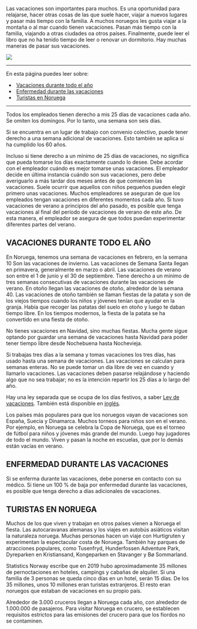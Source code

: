 Las vacaciones son importantes para muchos. Es una oportunidad para relajarse, hacer otras cosas de las que suele hacer, viajar a nuevos lugares y pasar más tiempo con la familia. A muchos noruegos les gusta viajar a la montaña o al mar cuando tienen vacaciones. Pasan más tiempo con la familia, viajando a otras ciudades oa otros países. Finalmente, puede leer el libro que no ha tenido tiempo de leer o renovar un dormitorio. Hay muchas maneras de pasar sus vacaciones.

![](https://cdn.kursoria.no/pensum/elements/-_yhujik.jpg)

---

En esta página puedes leer sobre:

-    [Vacaciones durante todo el año](#vacaciones-durante-todo-el-a%C3%B1o)
-    [Enfermedad durante las vacaciones](#enfermedad-durante-las-vacaciones)
-    [Turistas en Noruega](#turistas-en-noruega)

---

Todos los empleados tienen derecho a mis 25 días de vacaciones cada año. Se omiten los domingos. Por lo tanto, una semana son seis días.

Si se encuentra en un lugar de trabajo con convenio colectivo, puede tener derecho a una semana adicional de vacaciones. Esto también se aplica si ha cumplido los 60 años.

Incluso si tiene derecho a un mínimo de 25 días de vacaciones, no significa que pueda tomarse los días exactamente cuando lo desee. Debe acordar con el empleador cuándo es mejor tomarse unas vacaciones. El empleador decide en última instancia cuándo son sus vacaciones, pero debe averiguarlo a más tardar dos meses antes de que comiencen las vacaciones. Suele ocurrir que aquellos con niños pequeños pueden elegir primero unas vacaciones. Muchos empleadores se aseguran de que los empleados tengan vacaciones en diferentes momentos cada año. Si tuvo vacaciones de verano a principios del año pasado, es posible que tenga vacaciones al final del período de vacaciones de verano de este año. De esta manera, el empleador se asegura de que todos puedan experimentar diferentes partes del verano.

## VACACIONES DURANTE TODO EL AÑO

En Noruega, tenemos una semana de vacaciones en febrero, en la semana 10 Son las vacaciones de invierno. Las vacaciones de Semana Santa llegan en primavera, generalmente en marzo o abril. Las vacaciones de verano son entre el 1 de junio y el 30 de septiembre. Tiene derecho a un mínimo de tres semanas consecutivas de vacaciones durante las vacaciones de verano. En otoño llegan las vacaciones de otoño, alrededor de la semana 40. Las vacaciones de otoño también se llaman fiestas de la patata y son de los viejos tiempos cuando los niños y jóvenes tenían que ayudar en la granja. Había que recoger las patatas del suelo en otoño y luego te daban tiempo libre. En los tiempos modernos, la fiesta de la patata se ha convertido en una fiesta de otoño.

No tienes vacaciones en Navidad, sino muchas fiestas. Mucha gente sigue optando por guardar una semana de vacaciones hasta Navidad para poder tener tiempo libre desde Nochebuena hasta Nochevieja.

Si trabajas tres días a la semana y tomas vacaciones los tres días, has usado hasta una semana de vacaciones. Las vacaciones se calculan para semanas enteras. No se puede tomar un día libre de vez en cuando y llamarlo vacaciones. Las vacaciones deben pasarse relajándose y haciendo algo que no sea trabajar; no es la intención repartir los 25 días a lo largo del año.

Hay una ley separada que se ocupa de los días festivos, a saber [Ley de vacaciones](https://lovdata.no/dokument/NL/lov/1988-04-29-21). También está disponible en [inglés](https://lovdata.no/dokument/NLE/lov/1988-04-29-21).

Los países más populares para que los noruegos vayan de vacaciones son España, Suecia y Dinamarca. Muchos torneos para niños son en el verano. Por ejemplo, en Noruega se celebra la Copa de Noruega, que es el torneo de fútbol para niños y jóvenes más grande del mundo. Luego hay jugadores de todo el mundo. Viven y pasan la noche en escuelas, que por lo demás están vacías en verano.

## ENFERMEDAD DURANTE LAS VACACIONES

Si se enferma durante las vacaciones, debe ponerse en contacto con su médico. Si tiene un 100 % de baja por enfermedad durante las vacaciones, es posible que tenga derecho a días adicionales de vacaciones.

## TURISTAS EN NORUEGA

Muchos de los que viven y trabajan en otros países vienen a Noruega el fiesta. Las autocaravanas alemanas y los viajes en autobús asiáticos visitan la naturaleza noruega. Muchas personas hacen un viaje con Hurtigruten y experimentan la espectacular costa de Noruega. También hay parques de atracciones populares, como Tusenfryd, Hunderfossen Adventure Park, Dyreparken en Kristiansand, Kongeparken en Stavanger y Bø Sommarland.

Statistics Norway escribe que en 2019 hubo aproximadamente 35 millones de pernoctaciones en hoteles, campings y cabañas de alquiler. Si una familia de 3 personas se queda cinco días en un hotel, serán 15 días. De los 35 millones, unos 10 millones eran turistas extranjeros. El resto eran noruegos que estaban de vacaciones en su propio país.

Alrededor de 3.000 cruceros llegan a Noruega cada año, con alrededor de 1.000.000 de pasajeros. Para visitar Noruega en crucero, se establecen requisitos estrictos para las emisiones del crucero para que los fiordos no se contaminen.